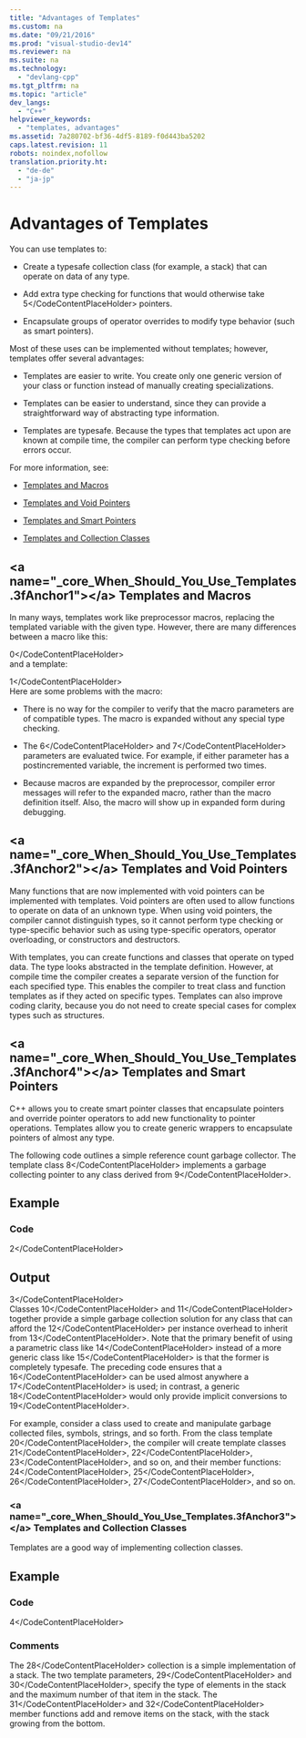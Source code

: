 ```yaml
---
title: "Advantages of Templates"
ms.custom: na
ms.date: "09/21/2016"
ms.prod: "visual-studio-dev14"
ms.reviewer: na
ms.suite: na
ms.technology: 
  - "devlang-cpp"
ms.tgt_pltfrm: na
ms.topic: "article"
dev_langs: 
  - "C++"
helpviewer_keywords: 
  - "templates, advantages"
ms.assetid: 7a280702-bf36-4df5-8189-f0d443ba5202
caps.latest.revision: 11
robots: noindex,nofollow
translation.priority.ht: 
  - "de-de"
  - "ja-jp"
---
```

# Advantages of Templates
You can use templates to:  
  
-   Create a typesafe collection class (for example, a stack) that can operate on data of any type.  
  
-   Add extra type checking for functions that would otherwise take <CodeContentPlaceHolder>5\</CodeContentPlaceHolder> pointers.  
  
-   Encapsulate groups of operator overrides to modify type behavior (such as smart pointers).  
  
 Most of these uses can be implemented without templates; however, templates offer several advantages:  
  
-   Templates are easier to write. You create only one generic version of your class or function instead of manually creating specializations.  
  
-   Templates can be easier to understand, since they can provide a straightforward way of abstracting type information.  
  
-   Templates are typesafe. Because the types that templates act upon are known at compile time, the compiler can perform type checking before errors occur.  
  
 For more information, see:  
  
-   [Templates and Macros](#_core_When_Should_You_Use_Templates.3fAnchor1)  
  
-   [Templates and Void Pointers](#_core_When_Should_You_Use_Templates.3fAnchor2)  
  
-   [Templates and Smart Pointers](#_core_When_Should_You_Use_Templates.3fAnchor4)  
  
-   [Templates and Collection Classes](#_core_When_Should_You_Use_Templates.3fAnchor3)  
  
##  \<a name="_core_When_Should_You_Use_Templates.3fAnchor1">\</a> Templates and Macros  
 In many ways, templates work like preprocessor macros, replacing the templated variable with the given type. However, there are many differences between a macro like this:  
  
<CodeContentPlaceHolder>0\</CodeContentPlaceHolder>  
 and a template:  
  
<CodeContentPlaceHolder>1\</CodeContentPlaceHolder>  
 Here are some problems with the macro:  
  
-   There is no way for the compiler to verify that the macro parameters are of compatible types. The macro is expanded without any special type checking.  
  
-   The <CodeContentPlaceHolder>6\</CodeContentPlaceHolder> and <CodeContentPlaceHolder>7\</CodeContentPlaceHolder> parameters are evaluated twice. For example, if either parameter has a postincremented variable, the increment is performed two times.  
  
-   Because macros are expanded by the preprocessor, compiler error messages will refer to the expanded macro, rather than the macro definition itself. Also, the macro will show up in expanded form during debugging.  
  
##  \<a name="_core_When_Should_You_Use_Templates.3fAnchor2">\</a> Templates and Void Pointers  
 Many functions that are now implemented with void pointers can be implemented with templates. Void pointers are often used to allow functions to operate on data of an unknown type. When using void pointers, the compiler cannot distinguish types, so it cannot perform type checking or type-specific behavior such as using type-specific operators, operator overloading, or constructors and destructors.  
  
 With templates, you can create functions and classes that operate on typed data. The type looks abstracted in the template definition. However, at compile time the compiler creates a separate version of the function for each specified type. This enables the compiler to treat class and function templates as if they acted on specific types. Templates can also improve coding clarity, because you do not need to create special cases for complex types such as structures.  
  
##  \<a name="_core_When_Should_You_Use_Templates.3fAnchor4">\</a> Templates and Smart Pointers  
 C++ allows you to create smart pointer classes that encapsulate pointers and override pointer operators to add new functionality to pointer operations. Templates allow you to create generic wrappers to encapsulate pointers of almost any type.  
  
 The following code outlines a simple reference count garbage collector. The template class <CodeContentPlaceHolder>8\</CodeContentPlaceHolder> implements a garbage collecting pointer to any class derived from <CodeContentPlaceHolder>9\</CodeContentPlaceHolder>.  
  
## Example  
  
### Code  
  
<CodeContentPlaceHolder>2\</CodeContentPlaceHolder>  
## Output  
  
<CodeContentPlaceHolder>3\</CodeContentPlaceHolder>  
 Classes <CodeContentPlaceHolder>10\</CodeContentPlaceHolder> and <CodeContentPlaceHolder>11\</CodeContentPlaceHolder> together provide a simple garbage collection solution for any class that can afford the <CodeContentPlaceHolder>12\</CodeContentPlaceHolder> per instance overhead to inherit from <CodeContentPlaceHolder>13\</CodeContentPlaceHolder>. Note that the primary benefit of using a parametric class like <CodeContentPlaceHolder>14\</CodeContentPlaceHolder> instead of a more generic class like <CodeContentPlaceHolder>15\</CodeContentPlaceHolder> is that the former is completely typesafe. The preceding code ensures that a <CodeContentPlaceHolder>16\</CodeContentPlaceHolder> can be used almost anywhere a <CodeContentPlaceHolder>17\</CodeContentPlaceHolder> is used; in contrast, a generic <CodeContentPlaceHolder>18\</CodeContentPlaceHolder> would only provide implicit conversions to <CodeContentPlaceHolder>19\</CodeContentPlaceHolder>.  
  
 For example, consider a class used to create and manipulate garbage collected files, symbols, strings, and so forth. From the class template <CodeContentPlaceHolder>20\</CodeContentPlaceHolder>, the compiler will create template classes <CodeContentPlaceHolder>21\</CodeContentPlaceHolder>, <CodeContentPlaceHolder>22\</CodeContentPlaceHolder>, <CodeContentPlaceHolder>23\</CodeContentPlaceHolder>, and so on, and their member functions: <CodeContentPlaceHolder>24\</CodeContentPlaceHolder>, <CodeContentPlaceHolder>25\</CodeContentPlaceHolder>, <CodeContentPlaceHolder>26\</CodeContentPlaceHolder>, <CodeContentPlaceHolder>27\</CodeContentPlaceHolder>, and so on.  
  
###  \<a name="_core_When_Should_You_Use_Templates.3fAnchor3">\</a> Templates and Collection Classes  
 Templates are a good way of implementing collection classes.  
  
## Example  
  
### Code  
  
<CodeContentPlaceHolder>4\</CodeContentPlaceHolder>  
### Comments  
 The <CodeContentPlaceHolder>28\</CodeContentPlaceHolder> collection is a simple implementation of a stack. The two template parameters, <CodeContentPlaceHolder>29\</CodeContentPlaceHolder> and <CodeContentPlaceHolder>30\</CodeContentPlaceHolder>, specify the type of elements in the stack and the maximum number of that item in the stack. The <CodeContentPlaceHolder>31\</CodeContentPlaceHolder> and <CodeContentPlaceHolder>32\</CodeContentPlaceHolder> member functions add and remove items on the stack, with the stack growing from the bottom.
